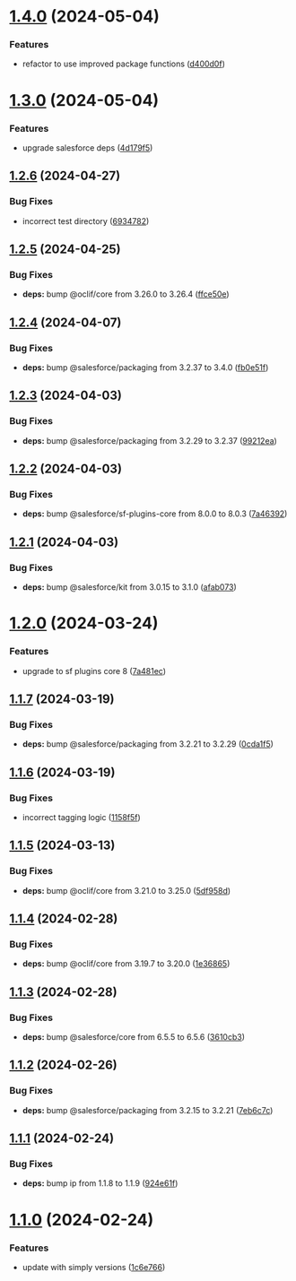 # [1.4.0](https://github.com/SimplySF/simply-package/compare/1.3.0...1.4.0) (2024-05-04)


### Features

* refactor to use improved package functions ([d400d0f](https://github.com/SimplySF/simply-package/commit/d400d0fc318389e1154481b600e64d69af7ccbf4))



# [1.3.0](https://github.com/SimplySF/simply-package/compare/1.2.6...1.3.0) (2024-05-04)


### Features

* upgrade salesforce deps ([4d179f5](https://github.com/SimplySF/simply-package/commit/4d179f5ecb53a9212eae999108d451645f4d917c))



## [1.2.6](https://github.com/SimplySF/simply-package/compare/1.2.5...1.2.6) (2024-04-27)


### Bug Fixes

* incorrect test directory ([6934782](https://github.com/SimplySF/simply-package/commit/6934782ddade422faa44f0bbdda4d74b10b56a5c))



## [1.2.5](https://github.com/SimplySF/simply-package/compare/1.2.4...1.2.5) (2024-04-25)


### Bug Fixes

* **deps:** bump @oclif/core from 3.26.0 to 3.26.4 ([ffce50e](https://github.com/SimplySF/simply-package/commit/ffce50eac231eb68013b7a596019635782355f08))



## [1.2.4](https://github.com/SimplySF/simply-package/compare/1.2.3...1.2.4) (2024-04-07)


### Bug Fixes

* **deps:** bump @salesforce/packaging from 3.2.37 to 3.4.0 ([fb0e51f](https://github.com/SimplySF/simply-package/commit/fb0e51f31bb3d12316860d81c4c0dfed2525f269))



## [1.2.3](https://github.com/SimplySF/simply-package/compare/1.2.2...1.2.3) (2024-04-03)


### Bug Fixes

* **deps:** bump @salesforce/packaging from 3.2.29 to 3.2.37 ([99212ea](https://github.com/SimplySF/simply-package/commit/99212ea64af2dc8bc91b979daf9c03854e2ab264))



## [1.2.2](https://github.com/SimplySF/simply-package/compare/1.2.1...1.2.2) (2024-04-03)


### Bug Fixes

* **deps:** bump @salesforce/sf-plugins-core from 8.0.0 to 8.0.3 ([7a46392](https://github.com/SimplySF/simply-package/commit/7a46392d40b624b46fad9b2f26e6c1667229a96c))



## [1.2.1](https://github.com/SimplySF/simply-package/compare/1.2.0...1.2.1) (2024-04-03)


### Bug Fixes

* **deps:** bump @salesforce/kit from 3.0.15 to 3.1.0 ([afab073](https://github.com/SimplySF/simply-package/commit/afab0733d2451a5a971a3c140242fb819237bf09))



# [1.2.0](https://github.com/SimplySF/simply-package/compare/1.1.7...1.2.0) (2024-03-24)


### Features

* upgrade to sf plugins core 8 ([7a481ec](https://github.com/SimplySF/simply-package/commit/7a481ec2fce94db8002ed4fbc059dc6faaad598d))



## [1.1.7](https://github.com/SimplySF/simply-package/compare/1.1.6...1.1.7) (2024-03-19)


### Bug Fixes

* **deps:** bump @salesforce/packaging from 3.2.21 to 3.2.29 ([0cda1f5](https://github.com/SimplySF/simply-package/commit/0cda1f5defb84fe3eac45e2dcb1ae8063ec6a672))



## [1.1.6](https://github.com/SimplySF/simply-package/compare/1.1.5...1.1.6) (2024-03-19)


### Bug Fixes

* incorrect tagging logic ([1158f5f](https://github.com/SimplySF/simply-package/commit/1158f5fd2b2b42d1d75aab469df4d1085caf9494))



## [1.1.5](https://github.com/SimplySF/simply-package/compare/1.1.4...1.1.5) (2024-03-13)


### Bug Fixes

* **deps:** bump @oclif/core from 3.21.0 to 3.25.0 ([5df958d](https://github.com/SimplySF/simply-package/commit/5df958d2d58504762b643bcad26793453376afce))



## [1.1.4](https://github.com/SimplySF/simply-package/compare/1.1.3...1.1.4) (2024-02-28)


### Bug Fixes

* **deps:** bump @oclif/core from 3.19.7 to 3.20.0 ([1e36865](https://github.com/SimplySF/simply-package/commit/1e368655f1ba99357eb728a5e5134835caccfe7e))



## [1.1.3](https://github.com/SimplySF/simply-package/compare/1.1.2...1.1.3) (2024-02-28)


### Bug Fixes

* **deps:** bump @salesforce/core from 6.5.5 to 6.5.6 ([3610cb3](https://github.com/SimplySF/simply-package/commit/3610cb34a12d2a02b17e8f9457ca333c54a5b1b2))



## [1.1.2](https://github.com/SimplySF/simply-package/compare/1.1.1...1.1.2) (2024-02-26)


### Bug Fixes

* **deps:** bump @salesforce/packaging from 3.2.15 to 3.2.21 ([7eb6c7c](https://github.com/SimplySF/simply-package/commit/7eb6c7cec464253121f5797cd29ced1e2e99b27f))



## [1.1.1](https://github.com/SimplySF/simply-package/compare/1.1.0...1.1.1) (2024-02-24)


### Bug Fixes

* **deps:** bump ip from 1.1.8 to 1.1.9 ([924e61f](https://github.com/SimplySF/simply-package/commit/924e61fb2e465781a80c9486406c3011c20e3a4e))



# [1.1.0](https://github.com/SimplySF/simply-package/compare/1c6e766aba0597fa96a5a4e37bacf1eaa61d0173...1.1.0) (2024-02-24)


### Features

* update with simply versions ([1c6e766](https://github.com/SimplySF/simply-package/commit/1c6e766aba0597fa96a5a4e37bacf1eaa61d0173))



